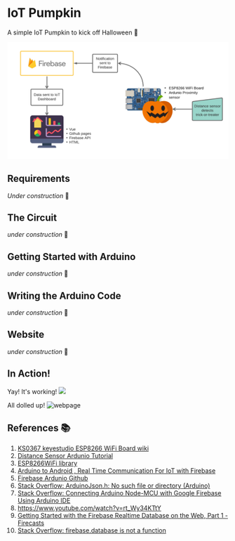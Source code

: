 # IoT Pumpkin
A simple IoT Pumpkin to kick off Halloween :jack_o_lantern:

![Workflow Diagram](https://github.com/e-wiseman/IoTpumpkin/blob/master/resources/IoTPumpkin.png)

## Requirements
*Under construction* :construction:

## The Circuit
*under construction* :construction:

## Getting Started with Arduino
*under construction* :construction:

## Writing the Arduino Code
*under construction* :construction:

## Website 
*under construction* :construction:

## In Action!
Yay! It's working! 
![ ](https://gph.is/g/4wMYqj8)

All dolled up!
![webpage](https://a.icons8.com/amWdoXch/wPnqvt/image.png)

## References :books:
1. [KS0367 keyestudio ESP8266 WiFi Board wiki](https://wiki.keyestudio.com/KS0367_keyestudio_ESP8266_WiFi_Board)
2. [Distance Sensor Ardunio Tutorial](http://www.arduino.cc/en/Tutorial/Ping)
3. [ESP8266WiFi library](https://arduino-esp8266.readthedocs.io/en/2.5.2/esp8266wifi/readme.html)
4. [Arduino to Android , Real Time Communication For IoT with Firebase](https://medium.com/coinmonks/arduino-to-android-real-time-communication-for-iot-with-firebase-60df579f962)
5. [Firebase Ardunio Github](https://github.com/FirebaseExtended/firebase-arduino)
6. [Stack Overflow: ArduinoJson.h: No such file or directory (Arduino)](https://stackoverflow.com/questions/50543488/arduinojson-h-no-such-file-or-directory-arduino)
7. [Stack Overflow: Connecting Arduino Node-MCU with Google Firebase Using Arduino IDE](https://stackoverflow.com/questions/55283004/connecting-arduino-node-mcu-with-google-firebase-using-arduino-ide?rq=1)
8. https://www.youtube.com/watch?v=rt_Wy34KTtY
9. [Getting Started with the Firebase Realtime Database on the Web, Part 1 - Firecasts](https://www.youtube.com/watch?v=noB98K6A0TY)
10. [Stack Overflow: firebase.database is not a function](https://stackoverflow.com/questions/38248723/firebase-database-is-not-a-function?noredirect=1&lq=1)
